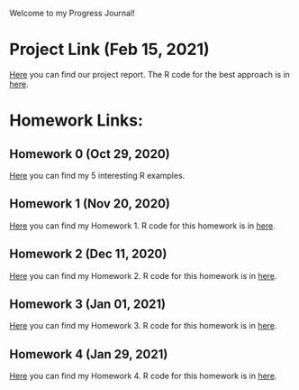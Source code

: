 Welcome to my Progress Journal!

# Project Link (Feb 15, 2021)

[Here](files/Project/ProjectReport.html) you can find our project report. The R code for the best approach is in [here](files/Project/ProjectFinalCode.R).

# Homework Links:

## Homework 0 (Oct 29, 2020)

[Here](files/Homework0.html) you can find my 5 interesting R examples.

## Homework 1 (Nov 20, 2020)

[Here](files/HW1/Homework1.html) you can find my Homework 1. R code for this homework is in [here](files/HW1/Homework1.R).

## Homework 2 (Dec 11, 2020)

[Here](files/HW2/Homework2.html) you can find my Homework 2. R code for this homework is in [here](files/HW2/Homework2.R).

## Homework 3 (Jan 01, 2021)

[Here](files/HW3/Homework3.html) you can find my Homework 3. R code for this homework is in [here](files/HW3/Homework3.R).

## Homework 4 (Jan 29, 2021)

[Here](files/HW4/Homework4.html) you can find my Homework 4. R code for this homework is in [here](files/HW4/Homework4.Rmd).




